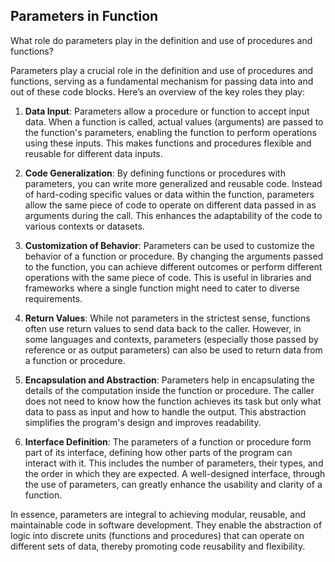 ## Parameters in Function

What role do parameters play in the definition and use of procedures and functions?

Parameters play a crucial role in the definition and use of procedures and functions, serving as a fundamental mechanism for passing data into and out of these code blocks. Here’s an overview of the key roles they play:

1. **Data Input**: Parameters allow a procedure or function to accept input data. When a function is called, actual values (arguments) are passed to the function's parameters, enabling the function to perform operations using these inputs. This makes functions and procedures flexible and reusable for different data inputs.

2. **Code Generalization**: By defining functions or procedures with parameters, you can write more generalized and reusable code. Instead of hard-coding specific values or data within the function, parameters allow the same piece of code to operate on different data passed in as arguments during the call. This enhances the adaptability of the code to various contexts or datasets.

3. **Customization of Behavior**: Parameters can be used to customize the behavior of a function or procedure. By changing the arguments passed to the function, you can achieve different outcomes or perform different operations with the same piece of code. This is useful in libraries and frameworks where a single function might need to cater to diverse requirements.

4. **Return Values**: While not parameters in the strictest sense, functions often use return values to send data back to the caller. However, in some languages and contexts, parameters (especially those passed by reference or as output parameters) can also be used to return data from a function or procedure.

5. **Encapsulation and Abstraction**: Parameters help in encapsulating the details of the computation inside the function or procedure. The caller does not need to know how the function achieves its task but only what data to pass as input and how to handle the output. This abstraction simplifies the program's design and improves readability.

6. **Interface Definition**: The parameters of a function or procedure form part of its interface, defining how other parts of the program can interact with it. This includes the number of parameters, their types, and the order in which they are expected. A well-designed interface, through the use of parameters, can greatly enhance the usability and clarity of a function.

In essence, parameters are integral to achieving modular, reusable, and maintainable code in software development. They enable the abstraction of logic into discrete units (functions and procedures) that can operate on different sets of data, thereby promoting code reusability and flexibility.
